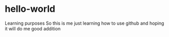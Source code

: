 # hello-world
Learning purposes
So this is me just learning how to use github and hoping it will do me good
addition
